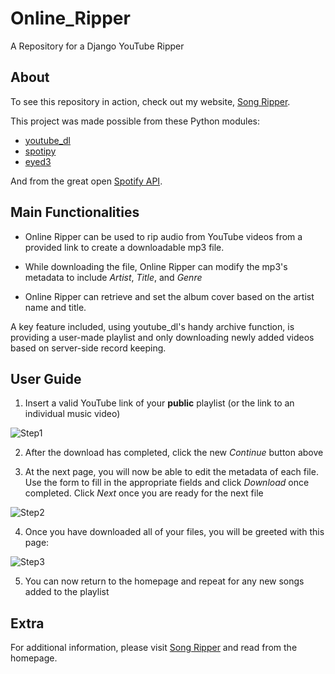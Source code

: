 # Online_Ripper
A Repository for a Django YouTube Ripper

## About
To see this repository in action, check out my website, [Song Ripper](http://shadowstriker15.pythonanywhere.com).

This project was made possible from these Python modules:
* [youtube_dl](https://youtube-dl.org/)
* [spotipy](https://spotipy.readthedocs.io/en/2.9.0/)
* [eyed3](https://eyed3.readthedocs.io/en/latest/)

And from the great open [Spotify API](https://developer.spotify.com/documentation/web-api).

## Main Functionalities

* Online Ripper can be used to rip audio from YouTube videos from a provided link to create a downloadable mp3 file.

* While downloading the file, Online Ripper can modify the mp3's metadata to include *Artist*, *Title*, and *Genre*

* Online Ripper can retrieve and set the album cover based on the artist name and title.

A key feature included, using youtube_dl's handy archive function, is providing a user-made playlist and only downloading newly added videos based on server-side record keeping.

## User Guide

1. Insert a valid YouTube link of your **public** playlist (or the link to an individual music video)

![Step1](https://user-images.githubusercontent.com/1342626/89725555-65100980-d9d6-11ea-8b41-0a054703a254.png)

2. After the download has completed, click the new *Continue* button above

3. At the next page, you will now be able to edit the metadata of each file. Use the form to fill in the appropriate fields and click *Download* once completed. Click *Next* once you are ready for the next file

![Step2](https://user-images.githubusercontent.com/1342626/89725524-0054af00-d9d6-11ea-9c7d-f29ee6692b72.png)

4. Once you have downloaded all of your files, you will be greeted with this page:

![Step3](https://user-images.githubusercontent.com/1342626/89725537-0f3b6180-d9d6-11ea-92c8-2bbf076afabd.png)

5. You can now return to the homepage and repeat for any new songs added to the playlist

## Extra

For additional information, please visit [Song Ripper](http://shadowstriker15.pythonanywhere.com) and read from the homepage.
